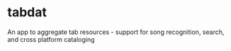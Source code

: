 tabdat
======

An app to aggregate tab resources - support for song recognition, search, and cross platform cataloging

